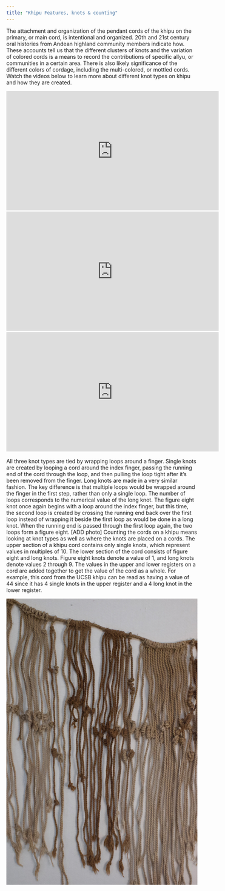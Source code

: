```yaml
---
title: "Khipu Features, knots & counting"
---
```


The attachment and organization of the pendant cords of the khipu on the primary, or main cord, is intentional and organized. 20th and 21st century oral histories from Andean highland community members indicate how. These accounts tell us that the different clusters of knots and the variation of colored cords is a means to record the contributions of specific allyu, or communities in a certain area. There is also likely significance of the different colors of cordage, including the multi-colored, or mottled cords. Watch the videos below to learn more about different knot types on khipu and how they are created.

<iframe width="560" height="315" src="https://www.youtube.com/embed/unkVyxbuYKw?si=Trz1SsV2fQaL1tFA" title="YouTube video player" frameborder="0" allowfullscreen></iframe>

<iframe width="560" height="315" src="https://www.youtube.com/embed/dkpAY-wmjoc" title="YouTube video player" frameborder="0" allowfullscreen></iframe>

<iframe width="560" height="315" src="https://www.youtube.com/embed/enDhXD60Omo" title="YouTube video player" frameborder="0" allowfullscreen></iframe>

All three knot types are tied by wrapping loops around a finger. Single knots are created by looping a cord around the index finger, passing the running end of the cord through the loop, and then pulling the loop tight after it’s been removed from the finger. Long knots are made in a very similar fashion. The key difference is that multiple loops would be wrapped around the finger in the first step, rather than only a single loop. The number of loops corresponds to the numerical value of the long knot. The figure eight knot once again begins with a loop around the index finger, but this time, the second loop is created by crossing the running end back over the first loop instead of wrapping it beside the first loop as would be done in a long knot. When the running end is passed through the first loop again, the two loops form a figure eight. [ADD photo] Counting the cords on a khipu means looking at knot types as well as where the knots are placed on a cords. The upper section of a khipu cord contains only single knots, which represent values in multiples of 10. The lower section of the cord consists of figure eight and long knots. Figure eight knots denote a value of 1, and long knots denote values 2 through 9. The values in the upper and lower registers on a cord are added together to get the value of the cord as a whole. For example, this cord from the UCSB khipu can be read as having a value of 44 since it has 4 single knots in the upper register and a 4 long knot in the lower register.

![Khipu close up](/components/images/objects/img07.jpg)

